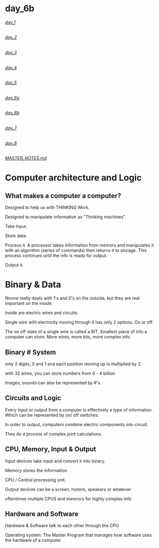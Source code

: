 # day_6b

###### [day_1](day_1.md)
###### [day_2](day_2.md)
###### [day_3](day_3.md)
###### [day_4](day_4.md)
###### [day_5](day_5.md)
###### [day_6a](day_6a.md)
###### [day_6b](day_6b.md)
###### [day_7](day_7.md)
###### [day_8](day_8.md)

###### [MASTER_NOTES.md](MASTER_NOTES.md)

# Computer architecture and Logic

## What makes a computer a computer?

Designed to help us with THINKING Work.

Designed to manipulate information as "Thinking machines".

Take Input.

Store data.

Process it. A processor takes information from memoru and manipulates it with an algorithm (series of commands) then returns it to storage. This process continues until the info is ready for output.

Output it. 


# Binary & Data

Noone really deals with 1's and 0's on the outside, but they are real important on the inside.

Inside are electric wires and circuits.

Single wire with electricity moving through it has only 2 options. On or off.

The on off state of a single wire is called a BIT. Smallest piece of info a computer can store. More wires, more bits, more complex info.

## Binary # System

only 2 digits, 0 and 1 and each position moving up is multiplied by 2.

with 32 wires, you can store numbers from 0 - 4 billion

Images, sounds can also be represented by #'s.


## Circuits and Logic

Every input or output from a computer is effectively a type of information. Which can be represented by on/ off switches.

In order to output, computers combine electric components into circuit.

They do a process of complex joint calculations. 

## CPU, Memory, Input & Output

Input devices take input and convert it into binary. 

Memory stores the information. 

CPU / Central processing unit.

Output devices can be a screen, motors, speakers or whatever

oftentimes multiple CPUS and memrory for highly complex info

## Hardware and Software

Hardware & Software talk to each other through the CPU

Operating system: The Master Program that manages how software uses the hardware of a computer